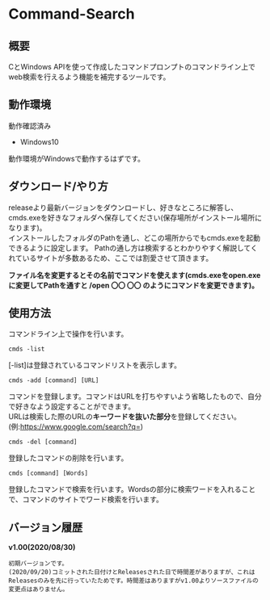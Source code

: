 # Command-Search
## 概要
CとWindows APIを使って作成したコマンドプロンプトのコマンドライン上でweb検索を行えるよう機能を補完するツールです。

## 動作環境
動作確認済み
* Windows10  

動作環境がWindowsで動作するはずです。  

## ダウンロード/やり方
releaseより最新バージョンをダウンロードし、好きなところに解答し、cmds.exeを好きなフォルダへ保存してください(保存場所がインストール場所になります)。  
インストールしたフォルダのPathを通し、どこの場所からでもcmds.exeを起動できるように設定します。
Pathの通し方は検索するとわかりやすく解説してくれているサイトが多数あるため、ここでは割愛させて頂きます。  
  
**ファイル名を変更するとその名前でコマンドを使えます(cmds.exeをopen.exeに変更してPathを通すと /open 〇〇 〇〇 のようにコマンドを変更できます)。**

## 使用方法
コマンドライン上で操作を行います。　　

    cmds -list  
[-list]は登録されているコマンドリストを表示します。

    cmds -add [command] [URL]  
コマンドを登録します。コマンドはURLを打ちやすいよう省略したもので、自分で好きなよう設定することができます。    
URLは検索した際のURLの**キーワードを抜いた部分**を登録してください。  
(例:https://www.google.com/search?q=)  

    cmds -del [command]
登録したコマンドの削除を行います。

    cmds [command] [Words]
登録したコマンドで検索を行います。Wordsの部分に検索ワードを入れることで、コマンドのサイトでワード検索を行います。

## バージョン履歴
**v1.00(2020/08/30)**

    初期バージョンです。
    (2020/09/20)コミットされた日付けとReleasesされた日で時間差がありますが、これはReleasesのみを先に行っていたためです。時間差はありますがv1.00よりソースファイルの変更点はありません。

